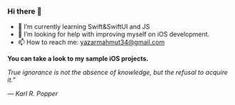 ### Hi there 👋

- 🌱 I’m currently learning Swift&SwiftUI and JS
- 🤔 I’m looking for help with improving myself on iOS development.
- 📫 How to reach me: yazarmahmut34@gmail.com

**You can take a look to my sample iOS projects.**

*True ignorance is not the absence of knowledge, but the refusal to acquire it.”*

― *Karl R. Popper*
